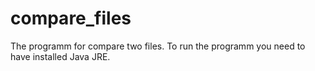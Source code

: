 # compare_files
The programm for compare two files.
To run the programm you need to have installed Java JRE.
